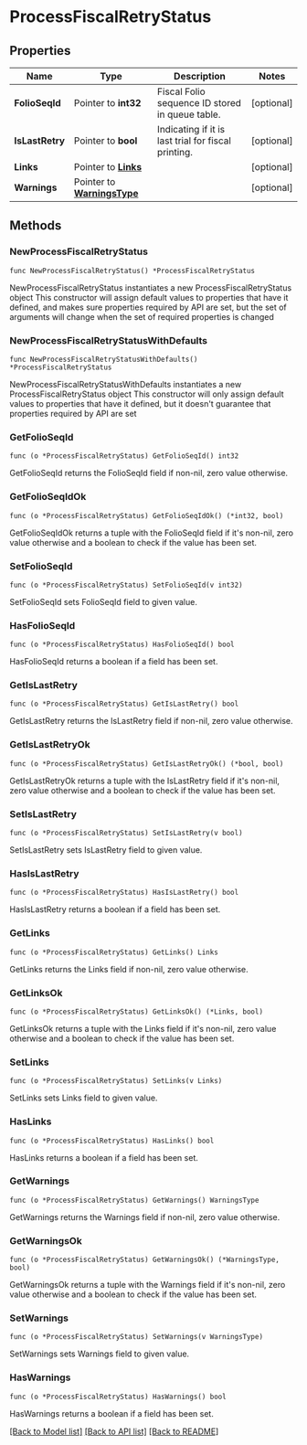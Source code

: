 # ProcessFiscalRetryStatus

## Properties

Name | Type | Description | Notes
------------ | ------------- | ------------- | -------------
**FolioSeqId** | Pointer to **int32** | Fiscal Folio sequence ID stored in queue table. | [optional] 
**IsLastRetry** | Pointer to **bool** | Indicating if it is last trial for fiscal printing. | [optional] 
**Links** | Pointer to [**Links**](Links.md) |  | [optional] 
**Warnings** | Pointer to [**WarningsType**](WarningsType.md) |  | [optional] 

## Methods

### NewProcessFiscalRetryStatus

`func NewProcessFiscalRetryStatus() *ProcessFiscalRetryStatus`

NewProcessFiscalRetryStatus instantiates a new ProcessFiscalRetryStatus object
This constructor will assign default values to properties that have it defined,
and makes sure properties required by API are set, but the set of arguments
will change when the set of required properties is changed

### NewProcessFiscalRetryStatusWithDefaults

`func NewProcessFiscalRetryStatusWithDefaults() *ProcessFiscalRetryStatus`

NewProcessFiscalRetryStatusWithDefaults instantiates a new ProcessFiscalRetryStatus object
This constructor will only assign default values to properties that have it defined,
but it doesn't guarantee that properties required by API are set

### GetFolioSeqId

`func (o *ProcessFiscalRetryStatus) GetFolioSeqId() int32`

GetFolioSeqId returns the FolioSeqId field if non-nil, zero value otherwise.

### GetFolioSeqIdOk

`func (o *ProcessFiscalRetryStatus) GetFolioSeqIdOk() (*int32, bool)`

GetFolioSeqIdOk returns a tuple with the FolioSeqId field if it's non-nil, zero value otherwise
and a boolean to check if the value has been set.

### SetFolioSeqId

`func (o *ProcessFiscalRetryStatus) SetFolioSeqId(v int32)`

SetFolioSeqId sets FolioSeqId field to given value.

### HasFolioSeqId

`func (o *ProcessFiscalRetryStatus) HasFolioSeqId() bool`

HasFolioSeqId returns a boolean if a field has been set.

### GetIsLastRetry

`func (o *ProcessFiscalRetryStatus) GetIsLastRetry() bool`

GetIsLastRetry returns the IsLastRetry field if non-nil, zero value otherwise.

### GetIsLastRetryOk

`func (o *ProcessFiscalRetryStatus) GetIsLastRetryOk() (*bool, bool)`

GetIsLastRetryOk returns a tuple with the IsLastRetry field if it's non-nil, zero value otherwise
and a boolean to check if the value has been set.

### SetIsLastRetry

`func (o *ProcessFiscalRetryStatus) SetIsLastRetry(v bool)`

SetIsLastRetry sets IsLastRetry field to given value.

### HasIsLastRetry

`func (o *ProcessFiscalRetryStatus) HasIsLastRetry() bool`

HasIsLastRetry returns a boolean if a field has been set.

### GetLinks

`func (o *ProcessFiscalRetryStatus) GetLinks() Links`

GetLinks returns the Links field if non-nil, zero value otherwise.

### GetLinksOk

`func (o *ProcessFiscalRetryStatus) GetLinksOk() (*Links, bool)`

GetLinksOk returns a tuple with the Links field if it's non-nil, zero value otherwise
and a boolean to check if the value has been set.

### SetLinks

`func (o *ProcessFiscalRetryStatus) SetLinks(v Links)`

SetLinks sets Links field to given value.

### HasLinks

`func (o *ProcessFiscalRetryStatus) HasLinks() bool`

HasLinks returns a boolean if a field has been set.

### GetWarnings

`func (o *ProcessFiscalRetryStatus) GetWarnings() WarningsType`

GetWarnings returns the Warnings field if non-nil, zero value otherwise.

### GetWarningsOk

`func (o *ProcessFiscalRetryStatus) GetWarningsOk() (*WarningsType, bool)`

GetWarningsOk returns a tuple with the Warnings field if it's non-nil, zero value otherwise
and a boolean to check if the value has been set.

### SetWarnings

`func (o *ProcessFiscalRetryStatus) SetWarnings(v WarningsType)`

SetWarnings sets Warnings field to given value.

### HasWarnings

`func (o *ProcessFiscalRetryStatus) HasWarnings() bool`

HasWarnings returns a boolean if a field has been set.


[[Back to Model list]](../README.md#documentation-for-models) [[Back to API list]](../README.md#documentation-for-api-endpoints) [[Back to README]](../README.md)


